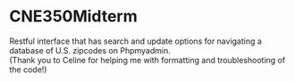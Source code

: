 # CNE350Midterm
<p>Restful interface that has search and update options for navigating a database of U.S. zipcodes on Phpmyadmin. <br>(Thank you to Celine for helping me with formatting and troubleshooting of the code!)</p>
